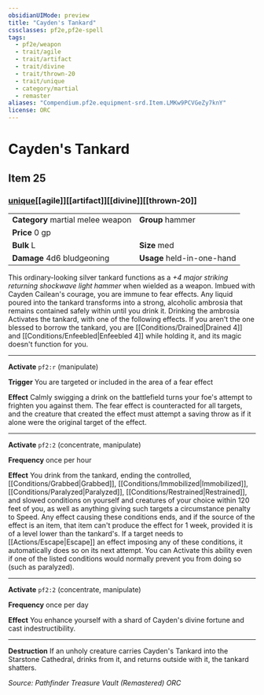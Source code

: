 ```yaml
---
obsidianUIMode: preview
title: "Cayden's Tankard"
cssclasses: pf2e,pf2e-spell
tags:
  - pf2e/weapon
  - trait/agile
  - trait/artifact
  - trait/divine
  - trait/thrown-20
  - trait/unique
  - category/martial
  - remaster
aliases: "Compendium.pf2e.equipment-srd.Item.LMKw9PCVGeZy7knY"
license: ORC
---
```

# Cayden's Tankard
## Item 25
### [unique](unique "Unique Rarity Trait")[[agile]][[artifact]][[divine]][[thrown-20]]

|  |  |
| -- | -- |
| **Category** martial melee weapon | **Group** hammer |
| **Price** 0 gp |  |
| **Bulk** L | **Size** med |
| **Damage** 4d6 bludgeoning  | **Usage** held-in-one-hand |



This ordinary-looking silver tankard functions as a _+4 major striking returning shockwave light hammer_ when wielded as a weapon. Imbued with Cayden Cailean's courage, you are immune to fear effects. Any liquid poured into the tankard transforms into a strong, alcoholic ambrosia that remains contained safely within until you drink it. Drinking the ambrosia Activates the tankard, with one of the following effects. If you aren't the one blessed to borrow the tankard, you are [[Conditions/Drained|Drained 4]] and [[Conditions/Enfeebled|Enfeebled 4]] while holding it, and its magic doesn't function for you.

* * *

**Activate** `pf2:r` (manipulate)

**Trigger** You are targeted or included in the area of a fear effect

**Effect** Calmly swigging a drink on the battlefield turns your foe's attempt to frighten you against them. The fear effect is counteracted for all targets, and the creature that created the effect must attempt a saving throw as if it alone were the original target of the effect.

* * *

**Activate** `pf2:2` (concentrate, manipulate)

**Frequency** once per hour

**Effect** You drink from the tankard, ending the controlled, [[Conditions/Grabbed|Grabbed]], [[Conditions/Immobilized|Immobilized]], [[Conditions/Paralyzed|Paralyzed]], [[Conditions/Restrained|Restrained]], and slowed conditions on yourself and creatures of your choice within 120 feet of you, as well as anything giving such targets a circumstance penalty to Speed. Any effect causing these conditions ends, and if the source of the effect is an item, that item can't produce the effect for 1 week, provided it is of a level lower than the tankard's. If a target needs to [[Actions/Escape|Escape]] an effect imposing any of these conditions, it automatically does so on its next attempt. You can Activate this ability even if one of the listed conditions would normally prevent you from doing so (such as paralyzed).

* * *

**Activate** `pf2:2` (concentrate, manipulate)

**Frequency** once per day

**Effect** You enhance yourself with a shard of Cayden's divine fortune and cast indestructibility.

* * *

**Destruction** If an unholy creature carries Cayden's Tankard into the Starstone Cathedral, drinks from it, and returns outside with it, the tankard shatters.

*Source: Pathfinder Treasure Vault (Remastered)*
*ORC*